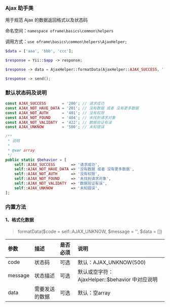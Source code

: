 
### Ajax 助手类

用于规范 Ajax 的数据返回格式以及状态码


命名空间：`namespace oframe\basics\common\helpers`

调用方式：`use oframe\basics\common\helpers\AjaxHelper;`

```php
$data = ['aaa', 'bbb', 'ccc'];

$response = Yii::$app -> response;

$response -> data = AjaxHelper::formatData(AjaxHelper::AJAX_SUCCESS, '', $data);

$response -> send();
```

### 默认状态码及说明

```php
const AJAX_SUCCESS       = '200'; // 请求成功
const AJAX_NOT_HAVE_DATA = '201'; // 没有数据 或者 没有更多数据
const AJAX_NOT_AUTH      = '401'; // 没有权限
const AJAX_NOT_FOUND     = '404'; // 未找到请求对象
const AJAX_NOT_VALIDATY  = '422'; // 数据验证有误
const AJAX_UNKNOW        = '500'; // 未知错误

/**
 * 说明
 *
 * @var array
 */
public static $behavior = [
    self::AJAX_SUCCESS       => '请求成功',
    self::AJAX_NOT_HAVE_DATA => '没有数据 或者 没有更多数据',
    self::AJAX_NOT_AUTH      => '没有权限',
    self::AJAX_NOT_FOUND     => '未找到请求对象',
    self::AJAX_NOT_VALIDATY  => '数据验证有误',
    self::AJAX_UNKNOW        => '未知错误',
];
```

### 内置方法

#### 1、格式化数据

> formatData($code = self::AJAX_UNKNOW, $message = '', $data = [])


| 参数 | 描述 | 是否必须 | 说明 |
| :------- | :------- | :------- | :------- |
| code | 状态码 | 可选 | 默认：AJAX_UNKNOW(500) |
| message | 状态描述 | 可选 | 默认或空字符：AjaxHelper::$behavior 中对应说明 |
| data | 需要发送的数据 | 可选 | 默认：空array |



